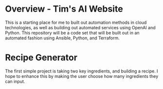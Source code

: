 # Overview - Tim's AI Website

This is a starting place for me to built out automation methods in cloud technologies, as well as building out automated services using OpenAI and Python. This repository will be a code set that will be built out in an automated fashion using Ansible, Python, and Terraform.

# Recipe Generator

The first simple project is taking two key ingredients, and building a recipe. I hope to enhance this by making the user choose how many ingredients they can input.